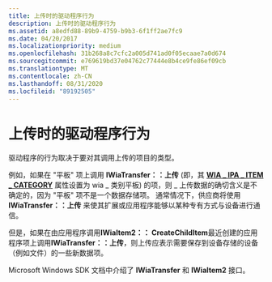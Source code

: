 ```yaml
---
title: 上传时的驱动程序行为
description: 上传时的驱动程序行为
ms.assetid: a8edfd88-89b9-4759-b9b3-6f1ff2ae7fc9
ms.date: 04/20/2017
ms.localizationpriority: medium
ms.openlocfilehash: 31b268a8c7cfc2a005d741ad0f05ecaae7a0d674
ms.sourcegitcommit: e769619bd37e04762c77444e8b4ce9fe86ef09cb
ms.translationtype: MT
ms.contentlocale: zh-CN
ms.lasthandoff: 08/31/2020
ms.locfileid: "89192505"
---
```

# <a name="driver-behavior-on-upload"></a>上传时的驱动程序行为


驱动程序的行为取决于要对其调用上传的项目的类型。

例如，如果在 "平板" 项上调用 **IWiaTransfer：：上传** (即，其 [**WIA \_ IPA \_ ITEM \_ CATEGORY**](./wia-ipa-item-category.md) 属性设置为 wia \_ 类别平板) 的项，则 \_ 上传数据的确切含义是不确定的，因为 "平板" 项不是一个数据存储项。 通常情况下，供应商将使用 **IWiaTransfer：：上传** 来使其扩展或应用程序能够以某种专有方式与设备进行通信。

但是，如果在由应用程序调用**IWiaItem2：： CreateChildItem**最近创建的应用程序项上调用**IWiaTransfer：：上传**，则上传应表示需要保存到设备存储的设备（例如文件）的一些新数据项。

Microsoft Windows SDK 文档中介绍了 **IWiaTransfer** 和 **IWiaItem2** 接口。

 

